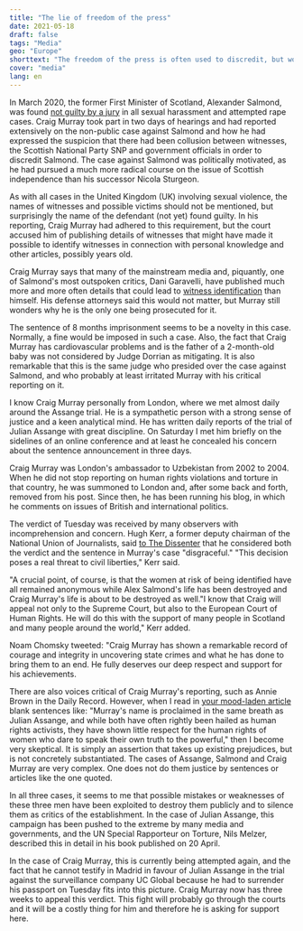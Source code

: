 ```yaml
---
title: "The lie of freedom of the press"
date: 2021-05-18
draft: false
tags: "Media"
geo: "Europe"
shorttext: "The freedom of the press is often used to discredit, but woe to journalists don't swim with the crowd."
cover: "media"
lang: en
---
```


In March 2020, the former First Minister of Scotland, Alexander Salmond, was found [not guilty by a jury](https://www.faz.net/aktuell/politik/ausland/schottlands-frueherer-regierungschef-salmond-freigesprochen-16693775.html "Schottlands früherer Regierungschef freigesprochen") in all sexual harassment and attempted rape cases. Craig Murray took part in two days of hearings and had reported extensively on the non-public case against Salmond and how he had expressed the suspicion that there had been collusion between witnesses, the Scottish National Party SNP and government officials in order to discredit Salmond. The case against Salmond was politically motivated, as he had pursued a much more radical course on the issue of Scottish independence than his successor Nicola Sturgeon.

As with all cases in the United Kingdom (UK) involving sexual violence, the names of witnesses and possible victims should not be mentioned, but surprisingly the name of the defendant (not yet) found guilty. In his reporting, Craig Murray had adhered to this requirement, but the court accused him of publishing details of witnesses that might have made it possible to identify witnesses in connection with personal knowledge and other articles, possibly years old.

Craig Murray says that many of the mainstream media and, piquantly, one of Salmond's most outspoken critics, Dani Garavelli, have published much more and more often details that could lead to [witness identification](https://www.craigmurray.org.uk/archives/2020/05/a-very-political-prosecution/ "A Very Political Prosecution ") than himself. His defense attorneys said this would not matter, but Murray still wonders why he is the only one being prosecuted for it.

The sentence of 8 months imprisonment seems to be a novelty in this case. Normally, a fine would be imposed in such a case. Also, the fact that Craig Murray has cardiovascular problems and is the father of a 2-month-old baby was not considered by Judge Dorrian as mitigating. It is also remarkable that this is the same judge who presided over the case against Salmond, and who probably at least irritated Murray with his critical reporting on it.

I know Craig Murray personally from London, where we met almost daily around the Assange trial. He is a sympathetic person with a strong sense of justice and a keen analytical mind. He has written daily reports of the trial of Julian Assange with great discipline. On Saturday I met him briefly on the sidelines of an online conference and at least he concealed his concern about the sentence announcement in three days.

Craig Murray was London's ambassador to Uzbekistan from 2002 to 2004. When he did not stop reporting on human rights violations and torture in that country, he was summoned to London and, after some back and forth, removed from his post. Since then, he has been running his blog, in which he comments on issues of British and international politics.

The verdict of Tuesday was received by many observers with incomprehension and concern. Hugh Kerr, a former deputy chairman of the National Union of Journalists, said [to The Dissenter](https://dissenter.substack.com/p/craig-murray-8-months-prison-sentence "Whistleblower Craig Murray Sentenced To 8 Months In Prison Over His Reporting On Former Scottish First Minister’s Trial") that he considered both the verdict and the sentence in Murray's case "disgraceful." "This decision poses a real threat to civil liberties," Kerr said.

"A crucial point, of course, is that the women at risk of being identified have all remained anonymous while Alex Salmond's life has been destroyed and Craig Murray's life is about to be destroyed as well."I know that Craig will appeal not only to the Supreme Court, but also to the European Court of Human Rights. He will do this with the support of many people in Scotland and many people around the world," Kerr added.

Noam Chomsky tweeted: "Craig Murray has shown a remarkable record of courage and integrity in uncovering state crimes and what he has done to bring them to an end. He fully deserves our deep respect and support for his achievements.

There are also voices critical of Craig Murray's reporting, such as Annie Brown in the Daily Record. However, when I read in [your mood-laden article](https://www.dailyrecord.co.uk/news/politics/called-scots-activist-craig-murray-24088797 "So-called Scots activist Craig Murray has left victims of rape living in fear") blank sentences like: "Murray's name is proclaimed in the same breath as Julian Assange, and while both have often rightly been hailed as human rights activists, they have shown little respect for the human rights of women who dare to speak their own truth to the powerful," then I become very skeptical. It is simply an assertion that takes up existing prejudices, but is not concretely substantiated. The cases of Assange, Salmond and Craig Murray are very complex. One does not do them justice by sentences or articles like the one quoted.

In all three cases, it seems to me that possible mistakes or weaknesses of these three men have been exploited to destroy them publicly and to silence them as critics of the establishment. In the case of Julian Assange, this campaign has been pushed to the extreme by many media and governments, and the UN Special Rapporteur on Torture, Nils Melzer, described this in detail in his book published on 20 April.

In the case of Craig Murray, this is currently being attempted again, and the fact that he cannot testify in Madrid in favour of Julian Assange in the trial against the surveillance company UC Global because he had to surrender his passport on Tuesday fits into this picture. Craig Murray now has three weeks to appeal this verdict. This fight will probably go through the courts and it will be a costly thing for him and therefore he is asking for support here.

